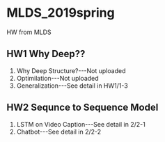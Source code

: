 # MLDS_2019spring
HW from MLDS

## HW1 Why Deep??
1. Why Deep Structure?---Not uploaded
2. Optimilation---Not uploaded
3. Generalization---See detail in HW1/1-3

## HW2 Sequnce to Sequence Model
1. LSTM on Video Caption---See detail in 2/2-1
2. Chatbot---See detail in 2/2-2

